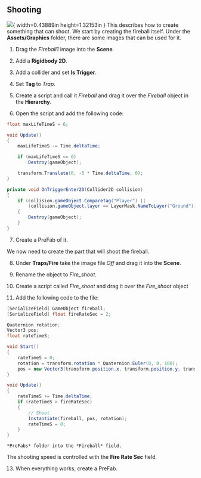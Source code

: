 ## Shooting

![](media/image34.png){ width=0.43889in height=1.32153in }
This describes how to create something that can shoot. We start by creating the fireball itself. Under the **Assets/Graphics** folder, there are some images that can be used for it.

1.  Drag the *Fireball1* image into the **Scene**.

2.  Add a **Rigidbody 2D**.

3.  Add a collider and set **Is Trigger**.

4.  Set **Tag** to *Trap*.

5.  Create a script and call it *Fireball* and drag it over the *Fireball* object in the **Hierarchy**.

6.  Open the script and add the following code:

```csharp
float maxLifeTimeS = 6;

void Update()
{
    maxLifeTimeS -= Time.deltaTime;

    if (maxLifeTimeS <= 0)
        Destroy(gameObject);

    transform.Translate(0, -5 * Time.deltaTime, 0);
}

private void OnTriggerEnter2D(Collider2D collision)
{
    if (collision.gameObject.CompareTag("Player") ||
        (collision.gameObject.layer == LayerMask.NameToLayer("Ground")))
    {
        Destroy(gameObject);
    }
}
```

7.  Create a PreFab of it.

We now need to create the part that will shoot the fireball.

8.  Under **Traps/Fire** take the image file *Off* and drag it into the **Scene**.

9.  Rename the object to *Fire_shoot*.

10. Create a script called *Fire_shoot* and drag it over the *Fire_shoot* object

11. Add the following code to the file:

```csharp
[SerializeField] GameObject fireball;
[SerializeField] float fireRateSec = 2;

Quaternion rotation;
Vector3 pos;
float rateTimeS;

void Start()
{
    rateTimeS = 0;
    rotation = transform.rotation * Quaternion.Euler(0, 0, 180);
    pos = new Vector3(transform.position.x, transform.position.y, transform.position.z + 0.1f);
}

void Update()
{
    rateTimeS += Time.deltaTime;
    if (rateTimeS > fireRateSec)
    {
        // Shoot
        Instantiate(fireball, pos, rotation);
        rateTimeS = 0;
    }
}
```
    *PreFabs* folder into the *Fireball* field.

The shooting speed is controlled with the **Fire Rate Sec** field.

13. When everything works, create a PreFab.
